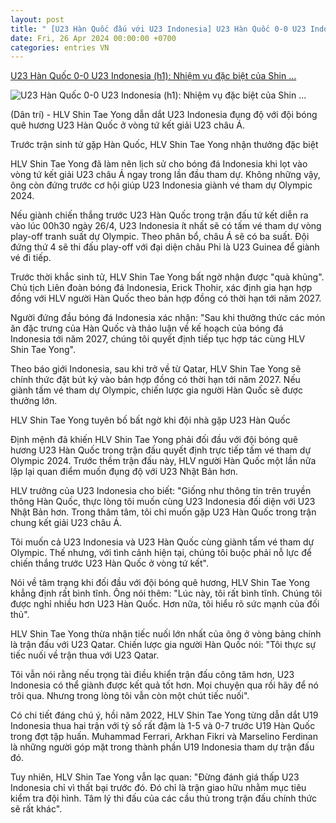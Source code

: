 ```yaml
---
layout: post
title: " [U23 Hàn Quốc đấu với U23 Indonesia] U23 Hàn Quốc 0-0 U23 Indonesia (h1): Nhiệm vụ đặc biệt của Shin ..."
date: Fri, 26 Apr 2024 00:00:00 +0700
categories: entries VN
---
```

[U23 Hàn Quốc 0-0 U23 Indonesia (h1): Nhiệm vụ đặc biệt của Shin ...](https://dantri.com.vn/the-thao/u23-han-quoc-0-0-u23-indonesia-h1-nhiem-vu-dac-biet-cua-shin-tae-yong-20240425232142349.htm)

![U23 Hàn Quốc 0-0 U23 Indonesia (h1): Nhiệm vụ đặc biệt của Shin ...](https://cdnphoto.dantri.com.vn/qwHvfcPQHdqXB2HmZ0xaMtyHUHw=/zoom/1200_630/2024/04/25/u23-indonesia-2504-3252-crop-1714062040360.jpeg)

(Dân trí) - HLV Shin Tae Yong dẫn dắt U23 Indonesia đụng độ với đội bóng quê hương U23 Hàn Quốc ở vòng tứ kết giải U23 châu Á.

Trước trận sinh tử gặp Hàn Quốc, HLV Shin Tae Yong nhận thưởng đặc biệt

HLV Shin Tae Yong đã làm nên lịch sử cho bóng đá Indonesia khi lọt vào vòng tứ kết giải U23 châu Á ngay trong lần đầu tham dự. Không những vậy, ông còn đứng trước cơ hội giúp U23 Indonesia giành vé tham dự Olympic 2024.

Nếu giành chiến thắng trước U23 Hàn Quốc trong trận đấu tứ kết diễn ra vào lúc 00h30 ngày 26/4, U23 Indonesia ít nhất sẽ có tấm vé tham dự vòng play-off tranh suất dự Olympic. Theo phân bổ, châu Á sẽ có ba suất. Đội đứng thứ 4 sẽ thi đấu play-off với đại diện châu Phi là U23 Guinea để giành vé đi tiếp.

Trước thời khắc sinh tử, HLV Shin Tae Yong bất ngờ nhận được "quà khủng". Chủ tịch Liên đoàn bóng đá Indonesia, Erick Thohir, xác định gia hạn hợp đồng với HLV người Hàn Quốc theo bản hợp đồng có thời hạn tới năm 2027.

Người đứng đầu bóng đá Indonesia xác nhận: "Sau khi thưởng thức các món ăn đặc trưng của Hàn Quốc và thảo luận về kế hoạch của bóng đá Indonesia tới năm 2027, chúng tôi quyết định tiếp tục hợp tác cùng HLV Shin Tae Yong".

Theo báo giới Indonesia, sau khi trở về từ Qatar, HLV Shin Tae Yong sẽ chính thức đặt bút ký vào bản hợp đồng có thời hạn tới năm 2027. Nếu giành tấm vé tham dự Olympic, chiến lược gia người Hàn Quốc sẽ được thưởng lớn.

HLV Shin Tae Yong tuyên bố bất ngờ khi đội nhà gặp U23 Hàn Quốc

Định mệnh đã khiến HLV Shin Tae Yong phải đối đầu với đội bóng quê hương U23 Hàn Quốc trong trận đấu quyết định trực tiếp tấm vé tham dự Olympic 2024. Trước thềm trận đấu này, HLV người Hàn Quốc một lần nữa lặp lại quan điểm muốn đụng độ với U23 Nhật Bản hơn.

HLV trưởng của U23 Indonesia cho biết: "Giống như thông tin trên truyền thông Hàn Quốc, thực lòng tôi muốn cùng U23 Indonesia đối diện với U23 Nhật Bản hơn. Trong thâm tâm, tôi chỉ muốn gặp U23 Hàn Quốc trong trận chung kết giải U23 châu Á.

Tôi muốn cả U23 Indonesia và U23 Hàn Quốc cùng giành tấm vé tham dự Olympic. Thế nhưng, với tình cảnh hiện tại, chúng tôi buộc phải nỗ lực để chiến thắng trước U23 Hàn Quốc ở vòng tứ kết".

Nói về tâm trạng khi đối đầu với đội bóng quê hương, HLV Shin Tae Yong khẳng định rất bình tĩnh. Ông nói thêm: "Lúc này, tôi rất bình tĩnh. Chúng tôi được nghỉ nhiều hơn U23 Hàn Quốc. Hơn nữa, tôi hiểu rõ sức mạnh của đối thủ".

HLV Shin Tae Yong thừa nhận tiếc nuối lớn nhất của ông ở vòng bảng chính là trận đấu với U23 Qatar. Chiến lược gia người Hàn Quốc nói: "Tôi thực sự tiếc nuối về trận thua với U23 Qatar.

Tôi vẫn nói rằng nếu trọng tài điều khiển trận đấu công tâm hơn, U23 Indonesia có thể giành được kết quả tốt hơn. Mọi chuyện qua rồi hãy để nó trôi qua. Nhưng trong lòng tôi vẫn còn một chút tiếc nuối".

Có chi tiết đáng chú ý, hồi năm 2022, HLV Shin Tae Yong từng dẫn dắt U19 Indonesia thua hai trận với tỷ số rất đậm là 1-5 và 0-7 trước U19 Hàn Quốc trong đợt tập huấn. Muhammad Ferrari, Arkhan Fikri và Marselino Ferdinan là những người góp mặt trong thành phần U19 Indonesia tham dự trận đấu đó.

Tuy nhiên, HLV Shin Tae Yong vẫn lạc quan: "Đừng đánh giá thấp U23 Indonesia chỉ vì thất bại trước đó. Đó chỉ là trận giao hữu nhằm mục tiêu kiểm tra đội hình. Tâm lý thi đấu của các cầu thủ trong trận đấu chính thức sẽ rất khác".

